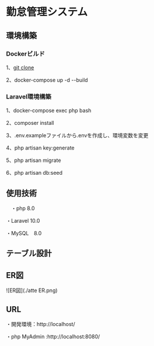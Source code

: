 # 勤怠管理システム

## 環境構築

 ### Dockerビルド
 1、[git clone](https://github.com/maenakarino/atte)
 
 2、docker-compose up -d --build

 ### Laravel環境構築
 1、docker-compose exec php bash
 
 2、composer install
 
 3、.env.exampleファイルから.envを作成し、環境変数を変更
 
 4、php artisan key:generate
 
 5、php artisan migrate
 
 6、php artisan db:seed

## 使用技術
　・php 8.0
 
 ・Laravel 10.0
 
 ・MySQL　8.0

## テーブル設計


## ER図
 ![ER図](./atte ER.png)

## URL
 ・開発環境：http://localhost/

 ・php MyAdmin :http://localhost:8080/

 
 
 
 
 

